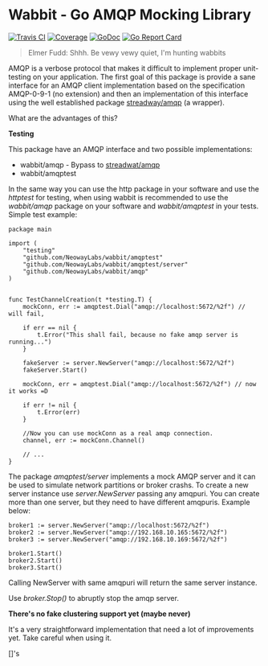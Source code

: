 # Wabbit - Go AMQP Mocking Library

[![Travis CI](https://travis-ci.org/NeowayLabs/wabbit.svg?branch=master)](https://travis-ci.org/NeowayLabs/wabbit)
[![Coverage](http://codecov.io/github/NeowayLabs/wabbit/coverage.svg?branch=master)](http://codecov.io/github/NeowayLabs/wabbit)
[![GoDoc](https://godoc.org/github.com/NeowayLabs/wabbit?status.svg)](https://godoc.org/github.com/NeowayLabs/wabbit)
[![Go Report Card](https://goreportcard.com/badge/github.com/NeowayLabs/wabbit)](https://goreportcard.com/report/github.com/NeowayLabs/wabbit)

> Elmer Fudd: Shhh. Be vewy vewy quiet, I'm hunting wabbits

AMQP is a verbose protocol that makes it difficult to implement proper
unit-testing on your application.  The first goal of this package is
provide a sane interface for an AMQP client implementation based on
the specification AMQP-0-9-1 (no extension) and then an implementation
of this interface using the well established package [streadway/amqp](https://github.com/streadway/amqp) (a
wrapper).

What are the advantages of this?

**Testing**

This package have an AMQP interface and two possible implementations:

-   wabbit/amqp - Bypass to [streadwat/amqp](https://github.com/streadway/amqp)
-   wabbit/amqptest

In the same way you can use the http package in your software and use
the *httptest* for testing, when using wabbit is recommended to use the
*wabbit/amqp* package on your software and *wabbit/amqptest* in your
tests. Simple test example:

    package main

    import (
    	"testing"
    	"github.com/NeowayLabs/wabbit/amqptest"
    	"github.com/NeowayLabs/wabbit/amqptest/server"
    	"github.com/NeowayLabs/wabbit/amqp"
    )


    func TestChannelCreation(t *testing.T) {
    	mockConn, err := amqptest.Dial("amqp://localhost:5672/%2f") // will fail,

    	if err == nil {
    		t.Error("This shall fail, because no fake amqp server is running...")
    	}

    	fakeServer := server.NewServer("amqp://localhost:5672/%2f")
    	fakeServer.Start()

    	mockConn, err = amqptest.Dial("amqp://localhost:5672/%2f") // now it works =D

    	if err != nil {
    		t.Error(err)
    	}

    	//Now you can use mockConn as a real amqp connection.
    	channel, err := mockConn.Channel()

    	// ...
    }

The package *amqptest/server* implements a mock AMQP server and it
can be used to simulate network partitions or broker crashs. To
create a new server instance use *server.NewServer* passing any
amqpuri. You can create more than one server, but they need to
have different amqpuris. Example below:

    broker1 := server.NewServer("amqp://localhost:5672/%2f")
    broker2 := server.NewServer("amqp://192.168.10.165:5672/%2f")
    broker3 := server.NewServer("amqp://192.168.10.169:5672/%2f")

    broker1.Start()
    broker2.Start()
    broker3.Start()

Calling NewServer with same amqpuri will return the same server
instance.

Use *broker.Stop()* to abruptly stop the amqp server.

**There's no fake clustering support yet (maybe never)**

It's a very straightforward implementation that need a lot of
improvements yet. Take careful when using it.

[]'s
